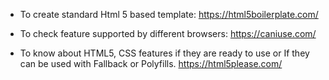 * To create standard Html 5 based template:
https://html5boilerplate.com/

* To check feature supported by different browsers:
https://caniuse.com/

* To know about HTML5, CSS features if they are ready to use or If they can be used with Fallback or Polyfills.
https://html5please.com/
